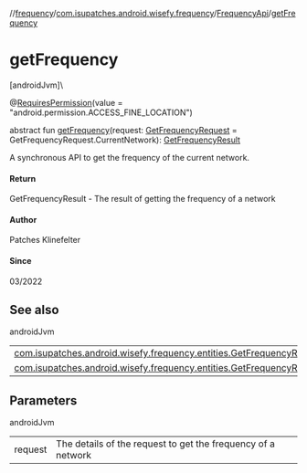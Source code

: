 //[frequency](../../../index.md)/[com.isupatches.android.wisefy.frequency](../index.md)/[FrequencyApi](index.md)/[getFrequency](get-frequency.md)

# getFrequency

[androidJvm]\

@[RequiresPermission](https://developer.android.com/reference/kotlin/androidx/annotation/RequiresPermission.html)(value = &quot;android.permission.ACCESS_FINE_LOCATION&quot;)

abstract fun [getFrequency](get-frequency.md)(request: [GetFrequencyRequest](../../com.isupatches.android.wisefy.frequency.entities/-get-frequency-request/index.md) = GetFrequencyRequest.CurrentNetwork): [GetFrequencyResult](../../com.isupatches.android.wisefy.frequency.entities/-get-frequency-result/index.md)

A synchronous API to get the frequency of the current network.

#### Return

GetFrequencyResult - The result of getting the frequency of a network

#### Author

Patches Klinefelter

#### Since

03/2022

## See also

androidJvm

| | |
|---|---|
| [com.isupatches.android.wisefy.frequency.entities.GetFrequencyRequest](../../com.isupatches.android.wisefy.frequency.entities/-get-frequency-request/index.md) |  |
| [com.isupatches.android.wisefy.frequency.entities.GetFrequencyResult](../../com.isupatches.android.wisefy.frequency.entities/-get-frequency-result/index.md) |  |

## Parameters

androidJvm

| | |
|---|---|
| request | The details of the request to get the frequency of a network |
